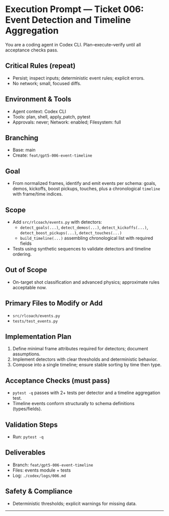 # Execution Prompt — Ticket 006: Event Detection and Timeline Aggregation

You are a coding agent in Codex CLI. Plan–execute–verify until all acceptance checks pass.

## Critical Rules (repeat)
- Persist; inspect inputs; deterministic event rules; explicit errors.
- No network; small, focused diffs.

## Environment & Tools
- Agent context: Codex CLI
- Tools: plan, shell, apply_patch, pytest
- Approvals: never; Network: enabled; Filesystem: full

## Branching
- Base: main
- Create: `feat/gpt5-006-event-timeline`

## Goal
- From normalized frames, identify and emit events per schema: goals, demos, kickoffs, boost pickups, touches, plus a chronological `timeline` with frame/time indices.

## Scope
- Add `src/rlcoach/events.py` with detectors:
  - `detect_goals(...)`, `detect_demos(...)`, `detect_kickoffs(...)`, `detect_boost_pickups(...)`, `detect_touches(...)`
  - `build_timeline(...)` assembling chronological list with required fields
- Tests using synthetic sequences to validate detectors and timeline ordering.

## Out of Scope
- On-target shot classification and advanced physics; approximate rules acceptable now.

## Primary Files to Modify or Add
- `src/rlcoach/events.py`
- `tests/test_events.py`

## Implementation Plan
1) Define minimal frame attributes required for detectors; document assumptions.
2) Implement detectors with clear thresholds and deterministic behavior.
3) Compose into a single timeline; ensure stable sorting by time then type.

## Acceptance Checks (must pass)
- `pytest -q` passes with 2+ tests per detector and a timeline aggregation test.
- Timeline events conform structurally to schema definitions (types/fields).

## Validation Steps
- Run: `pytest -q`

## Deliverables
- Branch: `feat/gpt5-006-event-timeline`
- Files: events module + tests
- Log: `./codex/logs/006.md`

## Safety & Compliance
- Deterministic thresholds; explicit warnings for missing data.

---
